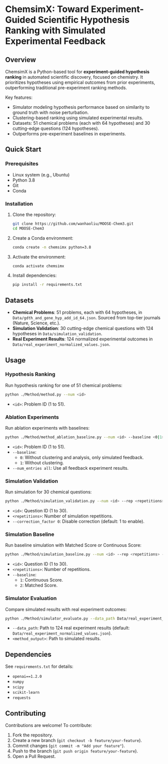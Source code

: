 # ChemsimX: Toward Experiment-Guided Scientific Hypothesis Ranking with Simulated Experimental Feedback

## Overview
ChemsimX is a Python-based tool for **experiment-guided hypothesis ranking** in automated scientific discovery, focused on chemistry. It prioritizes hypotheses using empirical outcomes from prior experiments, outperforming traditional pre-experiment ranking methods.

Key features:
- Simulator modeling hypothesis performance based on similarity to ground truth with noise perturbation.
- Clustering-based ranking using simulated experimental results.
- Datasets: 51 chemical problems (each with 64 hypotheses) and 30 cutting-edge questions (124 hypotheses).
- Outperforms pre-experiment baselines in experiments.

## Quick Start

### Prerequisites
- Linux system (e.g., Ubuntu)
- Python 3.8
- Git
- Conda

### Installation
1. Clone the repository:
   ```bash
   git clone https://github.com/wanhaoliu/MOOSE-Chem3.git
   cd MOOSE-Chem3
   ```
2. Create a Conda environment:
   ```bash
   conda create -n chemsimx python=3.8
   ```
3. Activate the environment:
   ```bash
   conda activate chemsimx
   ```
4. Install dependencies:
   ```bash
   pip install -r requirements.txt
   ```

## Datasets
- **Chemical Problems**: 51 problems, each with 64 hypotheses, in `Data/gdth_and_gene_hyp_add_id_64.json`. Sourced from top-tier journals (Nature, Science, etc.).
- **Simulation Validation**: 30 cutting-edge chemical questions with 124 hypotheses in `Data/simulation_validation`.
- **Real Experiment Results**: 124 normalized experimental outcomes in `Data/real_experiment_normalized_values.json`.

## Usage

### Hypothesis Ranking
Run hypothesis ranking for one of 51 chemical problems:
```bash
python ./Method/method.py --num <id>
```
- `<id>`: Problem ID (1 to 51).

### Ablation Experiments
Run ablation experiments with baselines:
```bash
python ./Method/method_ablation_baseline.py --num <id> --baseline <0|1> --num_entries all
```
- `<id>`: Problem ID (1 to 51).
- `--baseline`:
  - `0`: Without clustering and analysis, only simulated feedback.
  - `1`: Without clustering.
- `--num_entries all`: Use all feedback experiment results.

### Simulation Validation
Run simulation for 30 chemical questions:
```bash
python ./Method/simulation_validation.py --num <id> --rep <repetitions> --correction_factor 0
```
- `<id>`: Question ID (1 to 30).
- `<repetitions>`: Number of simulation repetitions.
- `--correction_factor 0`: Disable correction (default: 1 to enable).

### Simulation Baseline
Run baseline simulation with Matched Score or Continuous Score:
```bash
python ./Method/simulation_baseline.py --num <id> --rep <repetitions> --baseline <1|2>
```
- `<id>`: Question ID (1 to 30).
- `<repetitions>`: Number of repetitions.
- `--baseline`:
  - `1`: Continuous Score.
  - `2`: Matched Score.

### Simulator Evaluation
Compare simulated results with real experiment outcomes:
```bash
python ./Method/simulator_evaluate.py --data_path Data/real_experiment_normalized_values.json --method_path <method_output>
```
- `--data_path`: Path to 124 real experiment results (default: `Data/real_experiment_normalized_values.json`).
- `<method_output>`: Path to simulated results.

## Dependencies
See `requirements.txt` for details:
- `openai==1.2.0`
- `numpy`
- `scipy`
- `scikit-learn`
- `requests`

## Contributing
Contributions are welcome! To contribute:
1. Fork the repository.
2. Create a new branch (`git checkout -b feature/your-feature`).
3. Commit changes (`git commit -m "Add your feature"`).
4. Push to the branch (`git push origin feature/your-feature`).
5. Open a Pull Request.


